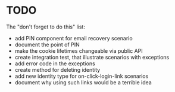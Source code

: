 # TODO

The "don't forget to do this" list:

  - add PIN component for email recovery scenario
  - document the point of PIN
  - make the cookie lifetimes changeable via public API
  - create integration test, that illustrate scenarios with exceptions
  - add error code in the exceptions
  - create method for deleting identity
  - add new identity type for on-click-login-link scenarios
  - document why using such links would be a terrible idea 
